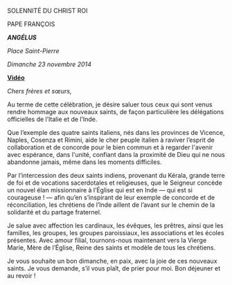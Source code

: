 SOLENNITÉ DU CHRIST ROI

PAPE FRANÇOIS

***ANGÉLUS***

*Place Saint-Pierre*

*Dimanche 23 novembre 2014*

**[Vidéo](http://player.rv.va/vaticanplayer.asp?language=it&tic=VA_5FM7QTIO)**

*Chers frères et sœurs,*

Au terme de cette célébration, je désire saluer tous ceux qui sont venus rendre hommage aux nouveaux saints, de façon particulière les délégations officielles de l’Italie et de l’Inde.

Que l’exemple des quatre saints italiens, nés dans les provinces de Vicence, Naples, Cosenza et Rimini, aide le cher peuple italien à raviver l’esprit de collaboration et de concorde pour le bien commun et à regarder l'avenir avec espérance, dans l'unité, confiant dans la proximité de Dieu qui ne nous abandonne jamais, même dans les moments difficiles.

Par l’intercession des deux saints indiens, provenant du Kérala, grande terre de foi et de vocations sacerdotales et religieuses, que le Seigneur concède un nouvel élan missionnaire à l’Église qui est en Inde — qui est si courageuse ! — afin qu’en s’inspirant de leur exemple de concorde et de réconciliation, les chrétiens de l’Inde aillent de l’avant sur le chemin de la solidarité et du partage fraternel.

Je salue avec affection les cardinaux, les évêques, les prêtres, ainsi que les familles, les groupes, les groupes paroissiaux, les associations et les écoles présentes. Avec amour filial, tournons-nous maintenant vers la Vierge Marie, Mère de l’Église, Reine des saints et modèle de tous les chrétiens.

Je vous souhaite un bon dimanche, en paix, avec la joie de ces nouveaux saints. Je vous demande, s’il vous plaît, de prier pour moi. Bon déjeuner et au revoir !